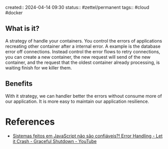 created:: 2024-04-14 09:30
status:: #zettel/permanent 
tags:: #cloud #docker
## What is it?
A strategy of handle your containers. You control the errors of applications recreating other container after a internal error. A example is the database error off connections. Instead control the error flows to retry connections, you can create a new container, the new request will send of the new container, and the request that the oldest container already processing, is waiting finish for we killer them.
## Benefits
With it strategy, we can handler better the errors without consume more of our application. It is more easy to maintain our application resilience. 
# References
-  [Sistemas feitos em JavaScript não são confiáveis?! Error Handling - Let it Crash - Graceful Shutdown - YouTube](https://youtu.be/iC_tKAyLeag?si=KwEkxJdD6w5V3ag9&t=1855)

